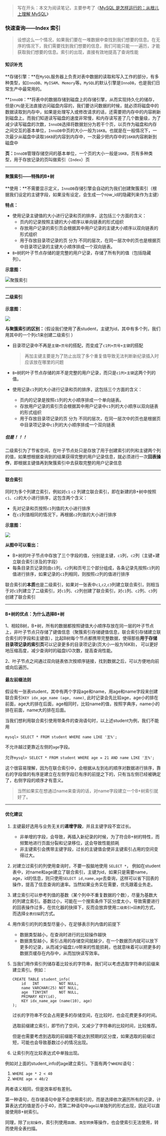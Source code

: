 > 写在开头：本文为阅读笔记，主要参考了《[MySQL 是怎样运行的：从根儿上理解 MySQL](https://juejin.cn/book/6844733769996304392)》

### 快速查询——Index 索引

> 设想这么一个情况，如果我们要在一堆数据中查找到我们想要的信息。在无序的情况下，我们需要找到我们想要的信息，我们可能只能一一遍历，才能获取我们想要的信息。索引的出现，直接有效地提高了查询性能

#### 知识补充

**存储引擎：**在`MySQL`服务器上负责对表中数据的读取和写入工作的部分，有多种类型，如`InnoDB`、`MyISAM`、`Memory`等。`MySQL`的默认引擎是`InnoDB`，也是我们日常生产中最常用的。

**`InnoDB`：**将表中的数据存储到磁盘上的存储引擎，从而实现持久化的储存，但是`CPU`是无法直接访问磁盘内容的，我们要访问数据的时候，就必须将磁盘中的数据读取到内存中，如果是处理写入或修改请求的话，还需要把内存中的内容刷新到磁盘上。而我们知道读写磁盘的速度非常慢，和内存读写差了几个数量级，为了减少读写磁盘的次数，`InnoDB`选择将数据划分为若干个页，以页作为磁盘和内存之间交互的基本单位，`InnoDB`中页的大小一般为`16KB`。也就是在一般情况下，一次最少从磁盘中读取`16KB`的内容到内存中，一次最少把内存中的`16KB`内容刷新到磁盘中

**页：**`InnoDB`管理存储空间的基本单位，一个页的大小一般是`16KB`，页有多种类型，用于存放记录的页叫做索引（`Index`）页

-----

#### 聚簇索引——特殊的B+树

**使用：**不需要显示定义，`InnoDB`存储引擎会自动的为我们创建聚簇索引（根据我们设定的主键字段，如果没有设定，会生成一个row_id的隐藏列来作为主键）

**特点：**

- 使用记录主键值的大小进行记录和页的排序，这包括三个方面的含义：
  - 页内的记录按照主键的大小顺序以单向链表的形式组织
  - 存放用户记录的索引页会根据其中用户记录的主键大小顺序以双向链表的形式组织
  - 用于存放目录项记录的页 分为 不同的层次，在同一层次中的页也是根据页中目录项记录的主键大小顺序排成一个双向链表。
- `B+`树的叶子节点存储的是完整的用户记录，存储了所有列的值（包括隐藏列）。

**示意图：**

![聚簇索引](https://user-gold-cdn.xitu.io/2019/4/9/16a01bd2a6c7a65f?imageView2/0/w/1280/h/960/format/webp/ignore-error/1)

----

#### 二级索引

**示意图：**

![](https://user-gold-cdn.xitu.io/2019/4/9/16a01bd2a89adfa5?imageView2/0/w/1280/h/960/format/webp/ignore-error/1)

**与聚簇索引的区别：**（假设我们使用了表student，主键为id，其中有多个列，我们用其中的一个列c1来创建二级索引 ）

- 目录项记录中不再是`主键+页号`的搭配，而变成了`c1列+页号+主键`的搭配

  >  再加主键主要是为了防止出现了多个重复值导致无法判断新纪录插入时应该放在哪里的问题

- `B+`树的叶子节点存储的并不是完整的用户记录，而只是`c1列+主键`这两个列的值。

- 使用记录`c1`列的大小进行记录和页的排序，这包括三个方面的含义：
  - 页内的记录是按照`c1`列的大小顺序排成一个单向链表。
  - 存放用户记录的索引页会根据其中用户记录中`c1`列的大小顺序以双向链表的形式组织
  - 用于存放目录项记录的页 分为 不同的层次，在同一层次中的页也是根据页中目录项记录中`c1`列的大小顺序排成一个双向链表

##### 但是！！！

二级索引为了节省空间，在叶子节点处只是存放了用于创建索引的列和主键两个列的值，如果想根据查询到的结果获得完整的用户记录信息，就必须进行一次**回表操作**，即根据主键值再到聚簇索引中去获取完整的用户记录信息

----

#### 联合索引

同时为多个列建立索引，例如对`c1` `c2` 列建立联合索引，即在新建的B+树中按照`c1`、`c2`的大小进行排序，这包含两个含义：

- 先对记录和页按照`c1`列值的大小进行排序
- 在`c1`列值相同的情况下，再根据`c2`列值的大小进行排序

**示意图：**

![](https://user-gold-cdn.xitu.io/2019/4/9/16a01bd2b0b70d72?imageView2/0/w/1280/h/960/format/webp/ignore-error/1)

**从图中可以看出：**

- B+树的叶子节点中存放了三个字段的值，分别是主键，`c1`列，`c2`列（主键+建立联合索引涉及的字段）
- 每条目录页记录则由`c1`列，`c2`列和页号三个部分组成，各条记录先按照`c1`列的值进行排序，如果记录的`c1`列相同，则按照`c2`列的值进行排序

联合索引的**本质**也是二级索引，如果对一张表中`c1`,`c2`,`c3`列建立联合索引，则相当于对`c1`列建立了二级索引，对`c1`列、`c2`列创建了联合索引，对`c1`列、`c2`列、`c3`列创建了联合索引

----

#### B+树的优点：为什么选择B+树

1、相较B树，B+树，所有的数据都按照键值大小顺序存放在同一层的叶子节点上，非叶子节点只存储了键值信息（聚簇索引存储键值信息，联合索引存储建立联合索引的字段和主键值），比起B树每个节点都携带完整数据，使得那些**用于存储目录项记录的索引页**可以记录更多的目录项记录(页大小一般为16KB)， 可以更好地压缩高度，减少查询时的磁盘I/O次数，提高查询性能。

2、叶子节点之间通过双向链表依次按顺序链接，找到数据之后，可以方便地向前或向后遍历。

#### 最左前缀法则

假设有一张表student，其中有两个字段age和name，用age和name字段来创建联合索引`KEY idx_age_name (age, name)`, 此时记录会先比较age，age小的排在前面，age大的排在后面，age相同时，比较name的值，按照字典序，name小的排在前面，name大的排在后面。

当我们想利用联合索引使用带条件的查询语句时，以上述student为例，我们不能用

`mysql> SELECT * FROM student WHERE name LIKE '王%';`

不允许越过更靠近左侧的`age`字段。

允许`mysql> SELECT * FROM student WHERE age = 21 AND name LIKE '王%';`

这个很容易理解，因为在联合索引中，会根据从左到右的顺序对数据进行排序，靠右的字段值的有序是建立在左侧字段已有序的前提之下的，只有当左侧已经被确定了，右侧字段的顺序才有意义。

> 当然如果实在想通过name来查询的话，对name字段建立一个B+树索引就好了。

----

#### 优化建议

1. 主键最好选用与业务无关的**递增字段**，并且主键字段不宜过长。
   - 非单增的字段，会导致，再插入新纪录的时候，为了符合B+树的特性，而频繁地进行页面分裂和记录移位，这会导致性能损耗
   - 非主键索引会携带主键字段，过长的主键值会使非主键索引占用的空间变得过大。

2. 对建立过索引的列使用查询时，不要一股脑地使用 `SELECT *`， 例如在student表中，对name和age建立了联合索引，主键为id，如果只是需要name，age，id的信息，则只使用`SELECT id,name,age`去查询，这样可以省下回表的操作，提高了信息查询的速率。当然如果业务实在需要，优先跟着业务走。

3. 建立索引可以参考列值的基数（某个列中不重复数据的个数），尽量为基数大的列建立索引。基数过小，可能在一个搜索条件下区分度太小，导致需要进行的回表操作过多，在优化器的抉择下，反而会放弃使用`二级索引+回表`的方式，而选择`全表扫描`的方式。

4. 用作索引的列的类型尽量小，在足够表示列内值的前提下

   - 数据类型越小，在查询时进行的比较操作越快
   - 数据类型越小，索引占用的存储空间就越少，在一个数据页内就可以放下更多的记录，从而减少磁盘`I/O`带来的性能损耗，也就意味着可以把更多的数据页缓存在内存中，从而加快读写效率。

5. 当我们用作索引列储存着比较长的字符串，我们可以考虑选取字符串的前缀来建立索引。例如：

   ```MYSQL
   CREATE TABLE student_info(
       id   INT         NOT NULL,
       name VARCHAR(25) NOT NULL,
       age  TINYINT     NOT NULL,
       PRIMARY KEY(id),
       KEY idx_name_age (name(10), age)
   );
   ```

   过长的字符串不仅会占用更多的存储空间，在比较时，也会花费更多的时间。

   选取前缀建立索引，即节约了空间，又减少了字符串的比较时间，比较推荐。

   但是也需要考虑到选取的前缀能不能达到预期的区分度，如果选取的前缀过短，可能也会导致基数过小的情况出现。

6.  让索引列在比较表达式中单独出现。

   例如对上面的student_info的age建立索引。下面有两个`WHERE`语句：

   1. `WHERE age * 2 < 40`
   2. `WHERE age < 40/2`

   两者语义相同，但是效率却有差别。

   第一种语句，在存储语句中是不会使用索引的，而是选择依次遍历所有的记录，计算表达式的值是否小于40，而第二种语句中`age`以单独列的形式出现，因此可以直接使用B+树索引。

   同理，除了`比较操作`，索引列使用`函数`、`类型转换`等操作，也会使索引无法使用，转而使用全表扫描。
